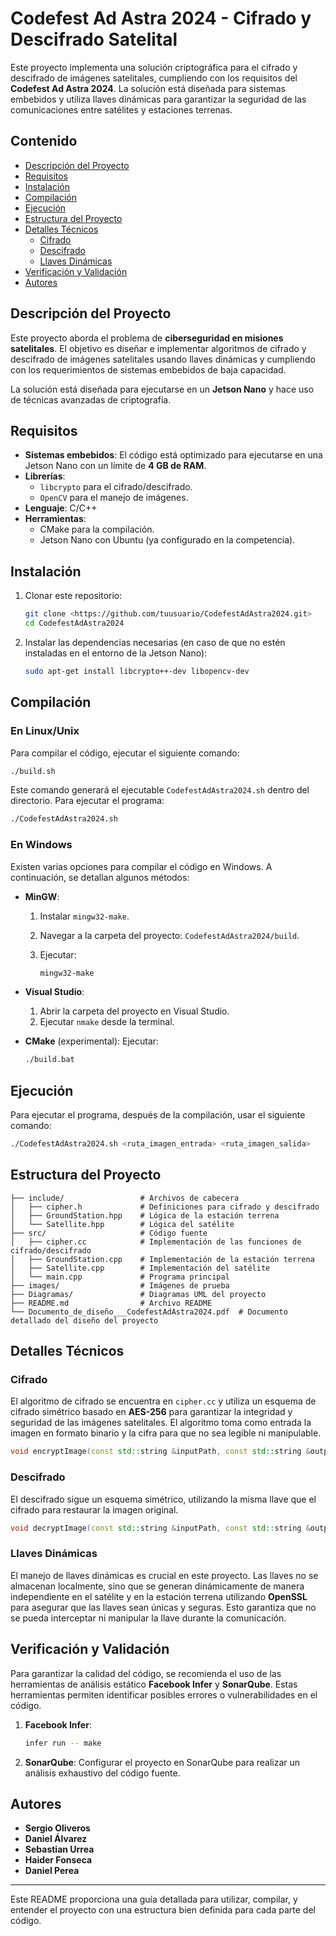 # Codefest Ad Astra 2024 - Cifrado y Descifrado Satelital

Este proyecto implementa una solución criptográfica para el cifrado y descifrado de imágenes satelitales, cumpliendo con los requisitos del **Codefest Ad Astra 2024**. La solución está diseñada para sistemas embebidos y utiliza llaves dinámicas para garantizar la seguridad de las comunicaciones entre satélites y estaciones terrenas.

## **Contenido**

- [Descripción del Proyecto](https://www.notion.so/Codefest-Ad-Astra-2024-Cifrado-y-Descifrado-Satelital-10fbb7d45b8f80959d85db995b6706b9?pvs=21)
- [Requisitos](https://www.notion.so/Codefest-Ad-Astra-2024-Cifrado-y-Descifrado-Satelital-10fbb7d45b8f80959d85db995b6706b9?pvs=21)
- [Instalación](https://www.notion.so/Codefest-Ad-Astra-2024-Cifrado-y-Descifrado-Satelital-10fbb7d45b8f80959d85db995b6706b9?pvs=21)
- [Compilación](https://www.notion.so/Codefest-Ad-Astra-2024-Cifrado-y-Descifrado-Satelital-10fbb7d45b8f80959d85db995b6706b9?pvs=21)
- [Ejecución](https://www.notion.so/Codefest-Ad-Astra-2024-Cifrado-y-Descifrado-Satelital-10fbb7d45b8f80959d85db995b6706b9?pvs=21)
- [Estructura del Proyecto](https://www.notion.so/Codefest-Ad-Astra-2024-Cifrado-y-Descifrado-Satelital-10fbb7d45b8f80959d85db995b6706b9?pvs=21)
- [Detalles Técnicos](https://www.notion.so/Codefest-Ad-Astra-2024-Cifrado-y-Descifrado-Satelital-10fbb7d45b8f80959d85db995b6706b9?pvs=21)
    - [Cifrado](https://www.notion.so/Codefest-Ad-Astra-2024-Cifrado-y-Descifrado-Satelital-10fbb7d45b8f80959d85db995b6706b9?pvs=21)
    - [Descifrado](https://www.notion.so/Codefest-Ad-Astra-2024-Cifrado-y-Descifrado-Satelital-10fbb7d45b8f80959d85db995b6706b9?pvs=21)
    - [Llaves Dinámicas](https://www.notion.so/Codefest-Ad-Astra-2024-Cifrado-y-Descifrado-Satelital-10fbb7d45b8f80959d85db995b6706b9?pvs=21)
- [Verificación y Validación](https://www.notion.so/Codefest-Ad-Astra-2024-Cifrado-y-Descifrado-Satelital-10fbb7d45b8f80959d85db995b6706b9?pvs=21)
- [Autores](https://www.notion.so/Codefest-Ad-Astra-2024-Cifrado-y-Descifrado-Satelital-10fbb7d45b8f80959d85db995b6706b9?pvs=21)

## **Descripción del Proyecto**

Este proyecto aborda el problema de **ciberseguridad en misiones satelitales**. El objetivo es diseñar e implementar algoritmos de cifrado y descifrado de imágenes satelitales usando llaves dinámicas y cumpliendo con los requerimientos de sistemas embebidos de baja capacidad.

La solución está diseñada para ejecutarse en un **Jetson Nano** y hace uso de técnicas avanzadas de criptografía.

## **Requisitos**

- **Sistemas embebidos**: El código está optimizado para ejecutarse en una Jetson Nano con un límite de **4 GB de RAM**.
- **Librerías**:
    - `libcrypto` para el cifrado/descifrado.
    - `OpenCV` para el manejo de imágenes.
- **Lenguaje**: C/C++
- **Herramientas**:
    - CMake para la compilación.
    - Jetson Nano con Ubuntu (ya configurado en la competencia).

## **Instalación**

1. Clonar este repositorio:
    
    ```bash
    git clone <https://github.com/tuusuario/CodefestAdAstra2024.git>
    cd CodefestAdAstra2024
    
    ```
    
2. Instalar las dependencias necesarias (en caso de que no estén instaladas en el entorno de la Jetson Nano):
    
    ```bash
    sudo apt-get install libcrypto++-dev libopencv-dev
    
    ```
    

## **Compilación**

### **En Linux/Unix**

Para compilar el código, ejecutar el siguiente comando:

```bash
./build.sh

```

Este comando generará el ejecutable `CodefestAdAstra2024.sh` dentro del directorio. Para ejecutar el programa:

```bash
./CodefestAdAstra2024.sh

```

### **En Windows**

Existen varias opciones para compilar el código en Windows. A continuación, se detallan algunos métodos:

- **MinGW**:
    1. Instalar `mingw32-make`.
    2. Navegar a la carpeta del proyecto: `CodefestAdAstra2024/build`.
    3. Ejecutar:
        
        ```bash
        mingw32-make
        
        ```
        
- **Visual Studio**:
    1. Abrir la carpeta del proyecto en Visual Studio.
    2. Ejecutar `nmake` desde la terminal.
- **CMake** (experimental):
Ejecutar:
    
    ```bash
    ./build.bat
    
    ```
    

## **Ejecución**

Para ejecutar el programa, después de la compilación, usar el siguiente comando:

```bash
./CodefestAdAstra2024.sh <ruta_imagen_entrada> <ruta_imagen_salida>

```

## **Estructura del Proyecto**

```
├── include/                 # Archivos de cabecera
│   ├── cipher.h             # Definiciones para cifrado y descifrado
│   ├── GroundStation.hpp    # Lógica de la estación terrena
│   └── Satellite.hpp        # Lógica del satélite
├── src/                     # Código fuente
│   ├── cipher.cc            # Implementación de las funciones de cifrado/descifrado
│   ├── GroundStation.cpp    # Implementación de la estación terrena
│   ├── Satellite.cpp        # Implementación del satélite
│   └── main.cpp             # Programa principal
├── images/                  # Imágenes de prueba
├── Diagramas/               # Diagramas UML del proyecto
├── README.md                # Archivo README
└── Documento_de_diseño___CodefestAdAstra2024.pdf  # Documento detallado del diseño del proyecto

```

## **Detalles Técnicos**

### **Cifrado**

El algoritmo de cifrado se encuentra en `cipher.cc` y utiliza un esquema de cifrado simétrico basado en **AES-256** para garantizar la integridad y seguridad de las imágenes satelitales. El algoritmo toma como entrada la imagen en formato binario y la cifra para que no sea legible ni manipulable.

```cpp
void encryptImage(const std::string &inputPath, const std::string &outputPath);

```

### **Descifrado**

El descifrado sigue un esquema simétrico, utilizando la misma llave que el cifrado para restaurar la imagen original.

```cpp
void decryptImage(const std::string &inputPath, const std::string &outputPath);

```

### **Llaves Dinámicas**

El manejo de llaves dinámicas es crucial en este proyecto. Las llaves no se almacenan localmente, sino que se generan dinámicamente de manera independiente en el satélite y en la estación terrena utilizando **OpenSSL** para asegurar que las llaves sean únicas y seguras. Esto garantiza que no se pueda interceptar ni manipular la llave durante la comunicación.

## **Verificación y Validación**

Para garantizar la calidad del código, se recomienda el uso de las herramientas de análisis estático **Facebook Infer** y **SonarQube**. Estas herramientas permiten identificar posibles errores o vulnerabilidades en el código.

1. **Facebook Infer**:
    
    ```bash
    infer run -- make
    
    ```
    
2. **SonarQube**:
Configurar el proyecto en SonarQube para realizar un análisis exhaustivo del código fuente.

## **Autores**

- **Sergio Oliveros**
- **Daniel Álvarez**
- **Sebastian Urrea**
- **Haider Fonseca**
- **Daniel Perea**

---

Este README proporciona una guía detallada para utilizar, compilar, y entender el proyecto con una estructura bien definida para cada parte del código.